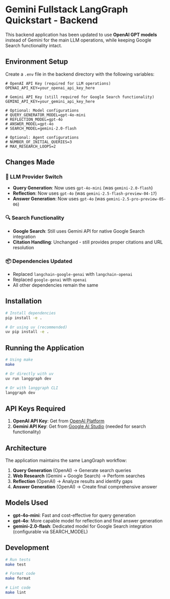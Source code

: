 # Gemini Fullstack LangGraph Quickstart - Backend

This backend application has been updated to use **OpenAI GPT models** instead of Gemini for the main LLM operations, while keeping Google Search functionality intact.

## Environment Setup

Create a `.env` file in the backend directory with the following variables:

```env
# OpenAI API Key (required for LLM operations)
OPENAI_API_KEY=your_openai_api_key_here

# Gemini API Key (still required for Google Search functionality)
GEMINI_API_KEY=your_gemini_api_key_here

# Optional: Model configurations
# QUERY_GENERATOR_MODEL=gpt-4o-mini
# REFLECTION_MODEL=gpt-4o
# ANSWER_MODEL=gpt-4o
# SEARCH_MODEL=gemini-2.0-flash

# Optional: Agent configurations
# NUMBER_OF_INITIAL_QUERIES=3
# MAX_RESEARCH_LOOPS=2
```

## Changes Made

### 🔄 LLM Provider Switch
- **Query Generation**: Now uses `gpt-4o-mini` (was `gemini-2.0-flash`)
- **Reflection**: Now uses `gpt-4o` (was `gemini-2.5-flash-preview-04-17`)
- **Answer Generation**: Now uses `gpt-4o` (was `gemini-2.5-pro-preview-05-06`)

### 🔍 Search Functionality
- **Google Search**: Still uses Gemini API for native Google Search integration
- **Citation Handling**: Unchanged - still provides proper citations and URL resolution

### 📦 Dependencies Updated
- Replaced `langchain-google-genai` with `langchain-openai`
- Replaced `google-genai` with `openai`
- All other dependencies remain the same

## Installation

```bash
# Install dependencies
pip install -e .

# Or using uv (recommended)
uv pip install -e .
```

## Running the Application

```bash
# Using make
make

# Or directly with uv
uv run langgraph dev

# Or with langgraph CLI
langgraph dev
```

## API Keys Required

1. **OpenAI API Key**: Get from [OpenAI Platform](https://platform.openai.com/)
2. **Gemini API Key**: Get from [Google AI Studio](https://aistudio.google.com/) (needed for search functionality)

## Architecture

The application maintains the same LangGraph workflow:
1. **Query Generation** (OpenAI) → Generate search queries
2. **Web Research** (Gemini + Google Search) → Perform searches
3. **Reflection** (OpenAI) → Analyze results and identify gaps
4. **Answer Generation** (OpenAI) → Create final comprehensive answer

## Models Used

- **gpt-4o-mini**: Fast and cost-effective for query generation
- **gpt-4o**: More capable model for reflection and final answer generation
- **gemini-2.0-flash**: Dedicated model for Google Search integration (configurable via SEARCH_MODEL)

## Development

```bash
# Run tests
make test

# Format code
make format

# Lint code
make lint
``` 
